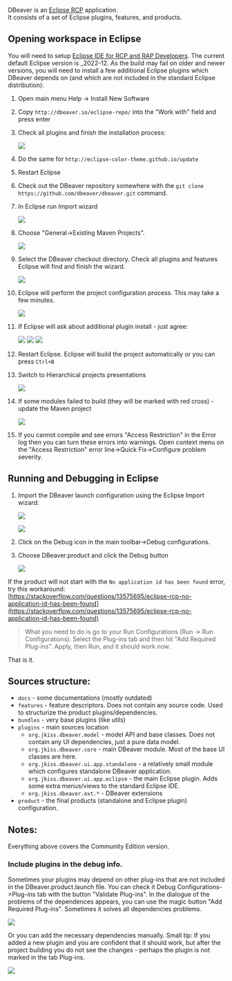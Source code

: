 DBeaver is an [Eclipse RCP](https://wiki.eclipse.org/Rich_Client_Platform) application.  
It consists of a set of Eclipse plugins, features, and products.

## Opening workspace in Eclipse

You will need to setup [Eclipse IDE for RCP and RAP Developers](https://www.eclipse.org/downloads/packages/release/2022-12/r/eclipse-ide-rcp-and-rap-developers). The current default Eclipse version is _2022-12. As the build may fail on older and newer versions,
you will need to install a few additional Eclipse plugins which DBeaver depends on (and which are not included in the standard Eclipse distribution):

1. Open main menu Help -> Install New Software

2. Copy `http://dbeaver.io/eclipse-repo/` into the "Work with" field and press enter

3. Check all plugins and finish the installation process:

    ![](images/development/eclipse/dbv_repo.png)

4. Do the same for `http://eclipse-color-theme.github.io/update`

5. Restart Eclipse

6. Check out the DBeaver repository somewhere with the `git clone https://github.com/dbeaver/dbeaver.git` command.

7. In Eclipse run Import wizard

    ![](images/development/eclipse/context-menu-import.png)

8. Choose "General->Existing Maven Projects".

    ![](images/development/eclipse/import-maven-1.png)

9. Select the DBeaver checkout directory. Check all plugins and features Eclipse will find and finish the wizard.

    ![](images/development/eclipse/import-maven-2.png)

10. Eclipse will perform the project configuration process. This may take a few minutes.

    ![](images/development/eclipse/import-maven-3.png)

11. If Eclipse will ask about additional plugin install - just agree:

    ![](images/development/eclipse/import-maven-4.png)
    ![](images/development/eclipse/import-maven-5.png)
    ![](images/development/eclipse/import-maven-6.png)

12. Restart Eclipse. Eclipse will build the project automatically or you can press `Ctrl+B`

13. Switch to Hierarchical projects presentations

    ![](images/development/eclipse/eclipse-project-hierarchy.png)

14. If some modules failed to build (they will be marked with red cross) - update the Maven project

    ![](images/development/eclipse/eclipse-maven-update.png)

15. If you cannot compile and see errors "Access Restriction" in the Error log then you can turn these errors into warnings. Open context menu on the "Access Restriction" error line->Quick Fix->Configure problem severity.

## Running and Debugging in Eclipse

1. Import the DBeaver launch configuration using the Eclipse Import wizard:

    ![](images/development/eclipse/import-launch-configuration-wizard.png)
  
    ![](images/development/eclipse/import-launch-configuration.png)

2. Click on the Debug icon in the main toolbar->Debug configurations.

3. Choose DBeaver.product and click the Debug button

    ![](images/development/eclipse/debug-dialog.png)

If the product will not start with the `No application id has been found` error, try this workaround:
[https://stackoverflow.com/questions/13575695/eclipse-rcp-no-application-id-has-been-found](https://stackoverflow.com/questions/13575695/eclipse-rcp-no-application-id-has-been-found)  
> What you need to do is go to your Run Configurations (Run -> Run Configurations). Select the Plug-ins tab and then hit "Add Required Plug-ins". Apply, then Run, and it should work now.

That is it.

## Sources structure:
- `docs` - some documentations (mostly outdated)
- `features` - feature descriptors. Does not contain any source code. Used to structurize the product plugins/dependencies.
- `bundles` - very base plugins (like utils)
- `plugins` - main sources location
  - `org.jkiss.dbeaver.model` - model API and base classes. Does not contain any UI dependencies, just a pure data model.
  - `org.jkiss.dbeaver.core` - main DBeaver module. Most of the base UI classes are here.
  - `org.jkiss.dbeaver.ui.app.standalone` - a relatively small module which configures standalone DBeaver application.
  - `org.jkiss.dbeaver.ui.app.eclipse` - the main Eclipse plugin. Adds some extra menus/views to the standard Eclipse IDE.
  - `org.jkiss.dbeaver.ext.*` - DBeaver extensions
- `product` - the final products (standalone and Eclipse plugin) configuration.

## Notes:
Everything above covers the Community Edition version.  

### Include plugins in the debug info.

Sometimes your plugins may depend on other plug-ins that are not included in the DBeaver.product.launch file.
You can check it Debug Configurations->Plug-ins tab with the button "Validate Plug-ins".
In the dialogue of the problems of the dependences appears, you can use the magic button "Add Required Plug-ins". Sometimes it solves all dependencies problems.

  ![](images/development/eclipse/debug-plugins-resolve.png)

Or you can add the necessary dependencies manually.
Small tip: If you added a new plugin and you are confident that it should work, but after the project building you do not see the changes - perhaps the plugin is not marked in the tab Plug-ins.

  ![](images/development/eclipse/debug-plugins-add.png)